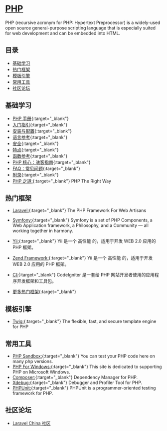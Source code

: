 # [PHP](https://openset.github.io/PHP/)
PHP (recursive acronym for PHP: Hypertext Preprocessor) is a widely-used open source general-purpose scripting language that is especially suited for web development and can be embedded into HTML.

## 目录
  - [基础学习](#基础学习)
  - [热门框架](#热门框架)
  - [模板引擎](#模板引擎)
  - [常用工具](#常用工具)
  - [社区论坛](#社区论坛)

## 基础学习
  - [PHP 手册](http://php.net/manual/zh/){:target="_blank"}
  - [入门指引](http://php.net/manual/zh/getting-started.php){:target="_blank"}
  - [安装与配置](http://php.net/manual/zh/install.php){:target="_blank"}
  - [语言参考](http://php.net/manual/zh/langref.php){:target="_blank"}
  - [安全](http://php.net/manual/zh/security.php){:target="_blank"}
  - [特点](http://php.net/manual/zh/features.php){:target="_blank"}
  - [函数参考](http://php.net/manual/zh/funcref.php){:target="_blank"}
  - [PHP 核心：骇客指南](http://php.net/manual/zh/internals2.php){:target="_blank"}
  - [FAQ：常见问题](http://php.net/manual/zh/faq.php){:target="_blank"}
  - [附录](http://php.net/manual/zh/appendices.php){:target="_blank"}
  - [PHP 之道:](http://www.phptherightway.com/){:target="_blank"} PHP The Right Way

## 热门框架
  - [Laravel:](https://laravel.com/){:target="_blank"} The PHP Framework For Web Artisans
  - [Symfony:](http://symfony.com/){:target="_blank"} Symfony is a set of PHP Components, a Web Application framework, a Philosophy, and a Community — all working together in harmony.
  - [Yii:](http://www.yiiframework.com/){:target="_blank"} Yii 是一个 高性能 的，适用于开发 WEB 2.0 应用的 PHP 框架。
  - [Zend Framework:](https://framework.zend.com/){:target="_blank"} Yii 是一个 高性能 的，适用于开发 WEB 2.0 应用的 PHP 框架。
  - [CI:](https://codeigniter.org.cn/){:target="_blank"} CodeIgniter 是一套给 PHP 网站开发者使用的应用程序开发框架和工具包。

  - [更多热门框架](https://github.com/codeguy/php-the-right-way/wiki/Frameworks){:target="_blank"}

## 模板引擎
  - [Twig:](https://twig.symfony.com/){:target="_blank"} The flexible, fast, and secure template engine for PHP

## 常用工具
  - [PHP Sandbox:](http://sandbox.onlinephpfunctions.com/){:target="_blank"} You can test your PHP code here on many php versions.
  - [PHP For Windows:](http://windows.php.net/){:target="_blank"} This site is dedicated to supporting PHP on Microsoft Windows.
  - [Composer:](http://sandbox.onlinephpfunctions.com/){:target="_blank"} Dependency Manager for PHP.
  - [Xdebug:](https://xdebug.org/){:target="_blank"} Debugger and Profiler Tool for PHP.
  - [PHPUnit:](http://sandbox.onlinephpfunctions.com/){:target="_blank"} PHPUnit is a programmer-oriented testing framework for PHP.

## 社区论坛
  - [Laravel China 社区](https://laravel-china.org/)
